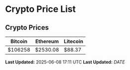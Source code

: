 # Crypto Price List

## Crypto Prices
| Bitcoin | Ethereum | Litecoin |
| ------- | -------- | -------- |
| $106258 | $2530.08 | $88.37 |
**Last Updated:** 2025-06-08 17:11 UTC
**Last Updated:** $DATE$
